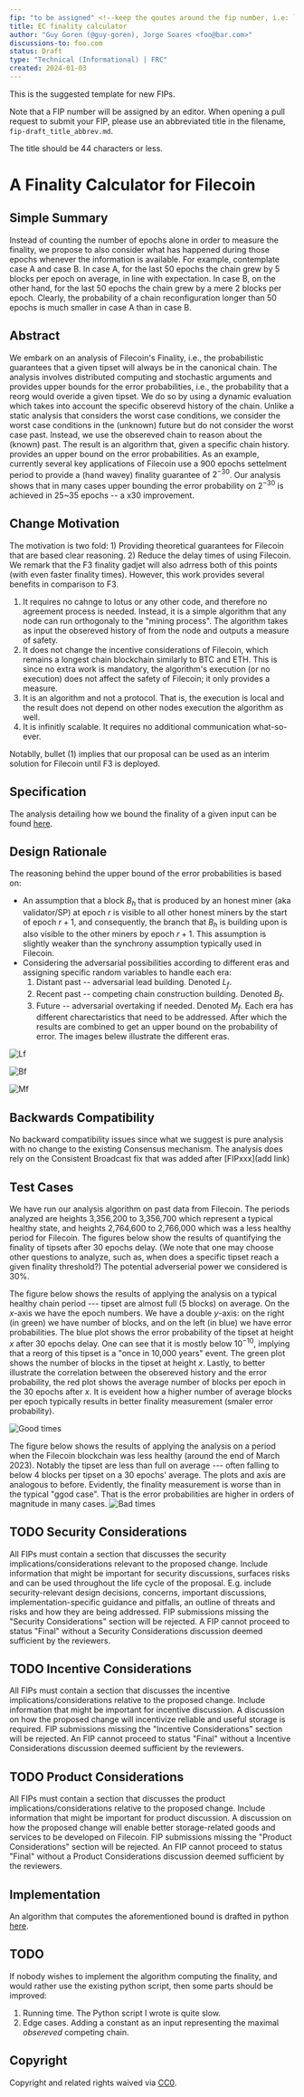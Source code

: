 ```yaml
---
fip: "to be assigned" <!--keep the qoutes around the fip number, i.e: `fip: "0001"`-->
title: EC finality calculator
author: "Guy Goren (@guy-goren), Jorge Soares <foo@bar.com>"
discussions-to: foo.com
status: Draft
type: "Technical (Informational) | FRC"
created: 2024-01-03
---
```


<!--You can leave these HTML comments in your merged FIP and delete the visible duplicate text guides, they will not appear and may be helpful to refer to if you edit it again. This is the suggested template for new FIPs. Note that a FIP number will be assigned by an editor. When opening a pull request to submit your FIP, please use an abbreviated title in the filename, `fip-draft_title_abbrev.md`. The title should be 44 characters or less.-->
This is the suggested template for new FIPs.

Note that a FIP number will be assigned by an editor. When opening a pull request to submit your FIP, please use an abbreviated title in the filename, `fip-draft_title_abbrev.md`.

The title should be 44 characters or less.

# A Finality Calculator for Filecoin

## Simple Summary
<!--"If you can't explain it simply, you don't understand it well enough." Provide a simplified and layman-accessible explanation of the FIP.-->
Instead of counting the number of epochs alone in order to measure the finality, we propose to also consider what has happened during those epochs whenever the information is available. For example, contemplate case A and case B. In case A, for the last 50 epochs the chain grew by 5 blocks per epoch on average, in line with expectation. In case B, on the other hand, for the last 50 epochs the chain grew by a mere 2 blocks per epoch. Clearly, the probability of a chain reconfiguration longer than 50 epochs is much smaller in case A than in case B.

## Abstract
<!--A short (~200 word) description of the technical issue being addressed.-->
We embark on an analysis of Filecoin's Finality, i.e., the probabilistic guarantees that a given tipset will always be in the canonical chain. The analysis involves distributed computing and stochastic arguments and provides upper bounds for the error probabilities, i.e., the probability that a reorg would overide a given tipset. We do so by using a dynamic evaluation which takes into account the specific obserevd history of the chain. Unlike a static analysis that considers the worst case conditions, we consider the worst case conditions in the (unknown) future but do not consider the worst case past. Instead, we use the obsereved chain to reason about the (known) past. The result is an algorithm that, given a specific chain history. provides an upper bound on the error probabilities. As an example, currently several key applications of Filecoin use a 900 epochs settelment period to provide a (hand wavey) finality guarantee of $2^{-30}$. Our analysis shows that in many cases upper bounding the error probability on $2^{-30}$ is achieved in 25~35 epochs -- a x30 improvement.

## Change Motivation
<!--The motivation is critical for FIPs that want to change the Filecoin protocol. It should clearly explain why the existing protocol specification is inadequate to address the problem that the FIP solves. FIP submissions without sufficient motivation may be rejected outright.-->
The motivation is two fold: 1) Providing theoretical guarantees for Filecoin that are based clear reasoning. 2) Reduce the delay times of using Filecoin.  We remark that the F3 finality gadjet will also adrress both of this points (with even faster finality times). However, this work provides several benefits in comparison to F3.
1. It requires no cahnge to lotus or any other code, and therefore no agreement process is needed. Instead, it is a simple algorithm that any node can run orthogonaly to the "mining process". The algorithm takes as input the obsereved history of from the node and outputs a measure of safety.
2. It does not change the incentive considerations of Filecoin, which remains a longest chain blockchain similarly to BTC and ETH. This is since no extra work is mandatory, the algorithm's execution (or no execution) does not affect the safety of Filecoin; it only provides a measure.
3. It is an algorithm and not a protocol. That is, the execution is local and the result does not depend on other nodes execution the algorithm as well.
4. It is infinitly scalable. It requires no additional communication what-so-ever.

Notablly, bullet (1) implies that our proposal can be used as an interim solution for Filecoin until F3 is deployed.

## Specification
<!--The technical specification should describe the syntax and semantics of any new feature. The specification should be detailed enough to allow competing, interoperable implementations for any of the current Filecoin implementations. -->
The analysis detailing how we bound the finality of a given input can be found [here](https://docs.google.com/document/d/1QpIpOLaabvieTrbgXzOSg3p1Z5SbNInGNqzBNFrCgXQ/edit#heading=h.c5olklehxrdn).

## Design Rationale
<!--The rationale fleshes out the specification by describing what motivated the design and why particular design decisions were made. It should describe alternate designs that were considered and related work, e.g. how the feature is supported in other languages. The rationale may also provide evidence of consensus within the community, and should discuss important objections or concerns raised during discussion.-->
The reasoning behind the upper bound of the error probabilities is based on:
* An assumption that a block $B_h$ that is produced by an honest miner (aka validator/SP) at epoch $r$ is visible to all other honest miners by the start of epoch $r+1$, and consequently, the branch that $B_h$ is building upon is also visible to the other miners by epoch $r+1$. This assumption is slightly weaker than the synchrony assumption typically used in Filecoin.
* Considering the adversarial possibilities according to different eras and assigning specific random variables to handle each era:
  1. Distant past -- adversarial lead building. Denoted $L_f$.
  2. Recent past -- competing chain construction building. Denoted $B_f$.
  3. Future -- adversarial overtaking if needed. Denoted $M_f$.
  Each era has different charectaristics that need to be addressed. After which the results are combined to get an upper bound on the probability of error. The images belew illustrate the different eras.

![Lf](images/Lf.png "Lf")

![Bf](images/Bf.png "Bf")

![Mf](images/Mf.png "Mf")


## Backwards Compatibility
<!--All FIPs that introduce backwards incompatibilities must include a section describing these incompatibilities and their severity. The FIP must explain how the author proposes to deal with these incompatibilities. FIP submissions without a sufficient backwards compatibility treatise may be rejected outright.-->
No backward compatibility issues since what we suggest is pure analysis with no change to the existing Consensus mechanism. The analysis does rely on the Consistent Broadcast fix that was added after [FIPxxx](add link)


## Test Cases
<!--Test cases for an implementation are mandatory for FIPs that are affecting consensus changes. Other FIPs can choose to include links to test cases if applicable.-->
We have run our analysis algorithm on past data from Filecoin. The periods analyzed are heights 3,356,200 to 3,356,700 which represent a typical healthy state, and heights 2,764,600 to 2,766,000 which was a less healthy period for Filecoin. The figures below show the results of quantifying the finality of tipsets after 30 epochs delay. (We note that one may choose other questions to analyze, such as, when does a specific tipset reach a given finality threshold?) The potential adverserial power we considered is 30%.

The figure below shows the results of applying the analysis on a typical healthy chain period --- tipset are almost full (5 blocks) on average. On the $x$-axis we have the epoch numbers. We have a double $y$-axis: on the right (in green) we have number of blocks, and on the left (in blue) we have error probabilities. The blue plot shows the error probability of the tipset at height $x$ after 30 epochs delay. One can see that it is mostly below $10^{-10}$, implying that a reorg of this tipset is a "once in 10,000 years" event.  The green plot shows the number of blocks in the tipset at height $x$.  Lastly, to better illustrate the correlation between the obsereved history and the error probability, the red plot shows the average number of blocks per epoch in the 30 epochs after $x$. It is eveident how a higher number of average blocks per epoch typically results in better finality measurement (smaler error probability).

![Good times](images/err_prob_and_block_count_on_good_times.png "Good times")

The figure below shows the results of applying the analysis on a period when the Filecoin blockchain was less healthy (around the end of March 2023). Notably the tipset are less than full on average --- often falling to below 4 blocks per tipset on a 30 epochs' average. The plots and axis are analogous to before. Evidently, the finality measurement is worse than in the typical "ggod case". That is the error probabilities are higher in orders of magnitude in many cases.
![Bad times](images/err_prob_and_block_count_on_bad_times.png "Bad times")

## TODO Security Considerations
<!--All FIPs must contain a section that discusses the security implications/considerations relevant to the proposed change. Include information that might be important for security discussions, surfaces risks and can be used throughout the life cycle of the proposal. E.g. include security-relevant design decisions, concerns, important discussions, implementation-specific guidance and pitfalls, an outline of threats and risks and how they are being addressed. FIP submissions missing the "Security Considerations" section will be rejected. A FIP cannot proceed to status "Final" without a Security Considerations discussion deemed sufficient by the reviewers.-->
All FIPs must contain a section that discusses the security implications/considerations relevant to the proposed change. Include information that might be important for security discussions, surfaces risks and can be used throughout the life cycle of the proposal. E.g. include security-relevant design decisions, concerns, important discussions, implementation-specific guidance and pitfalls, an outline of threats and risks and how they are being addressed. FIP submissions missing the "Security Considerations" section will be rejected. A FIP cannot proceed to status "Final" without a Security Considerations discussion deemed sufficient by the reviewers.

## TODO Incentive Considerations
<!--All FIPs must contain a section that discusses the incentive implications/considerations relative to the proposed change. Include information that might be important for incentive discussion. A discussion on how the proposed change will incentivize reliable and useful storage is required. FIP submissions missing the "Incentive Considerations" section will be rejected. An FIP cannot proceed to status "Final" without a Incentive Considerations discussion deemed sufficient by the reviewers.-->
All FIPs must contain a section that discusses the incentive implications/considerations relative to the proposed change. Include information that might be important for incentive discussion. A discussion on how the proposed change will incentivize reliable and useful storage is required. FIP submissions missing the "Incentive Considerations" section will be rejected. An FIP cannot proceed to status "Final" without a Incentive Considerations discussion deemed sufficient by the reviewers.

## TODO Product Considerations
<!--All FIPs must contain a section that discusses the product implications/considerations relative to the proposed change. Include information that might be important for product discussion. A discussion on how the proposed change will enable better storage-related goods and services to be developed on Filecoin. FIP submissions missing the "Product Considerations" section will be rejected. An FIP cannot proceed to status "Final" without a Product Considerations discussion deemed sufficient by the reviewers.-->
All FIPs must contain a section that discusses the product implications/considerations relative to the proposed change. Include information that might be important for product discussion. A discussion on how the proposed change will enable better storage-related goods and services to be developed on Filecoin. FIP submissions missing the "Product Considerations" section will be rejected. An FIP cannot proceed to status "Final" without a Product Considerations discussion deemed sufficient by the reviewers.

## Implementation
<!--The implementations must be completed before any core FIP is given status "Final", but it need not be completed before the FIP is accepted. While there is merit to the approach of reaching consensus on the specification and rationale before writing code, the principle of "rough consensus and running code" is still useful when it comes to resolving many discussions of API details.-->
An algorithm that computes the aforementioned bound is drafted in python [here](https://github.com/guy-goren/ECFinalityCalculator/blob/master/validator_calc_finality.py).

## TODO
<!--A section that lists any unresolved issues or tasks that are part of the FIP proposal. Examples of these include performing benchmarking to know gas fees, validate claims made in the FIP once the final implementation is ready, etc. A FIP can only move to a “Last Call” status once all these items have been resolved.-->
If nobody wishes to implement the algorithm computing the finality, and would rather use the existing python script, then some parts should be improved:
1. Running time. The Python script I wrote is quite slow.
2. Edge cases. Adding a constant as an input representing the maximal _obsereved_ competing chain.
   
## Copyright
Copyright and related rights waived via [CC0](https://creativecommons.org/publicdomain/zero/1.0/).
